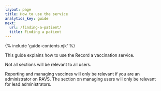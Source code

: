 ```yaml
---
layout: page
title: How to use the service
analytics_key: guide
next:
  url: /finding-a-patient/
  title: Finding a patient
---
```


{% include 'guide-contents.njk' %}

This guide explains how to use the Record a vaccination service. 

Not all sections will be relevant to all users.

Reporting and managing vaccines will only be relevant if you are an administrator on RAVS. The section on managing users will only be relevant for lead administrators.
